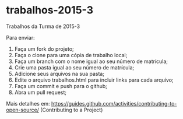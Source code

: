 # trabalhos-2015-3
Trabalhos da Turma de 2015-3

Para enviar: 

1. Faça um fork do projeto;
2. Faça o clone para uma cópia de trabalho local;
3. Faça um branch com o nome igual ao seu número de matrícula;
4. Crie uma pasta igual ao seu número de matrícula;
5. Adicione seus arquivos na sua pasta;
6. Edite o arquivo trabalhos.html para incluir links para cada arquivo;
7. Faça um commit e push para o github;
8. Abra um pull request;

Mais detalhes em: https://guides.github.com/activities/contributing-to-open-source/ (Contributing to a Project)
